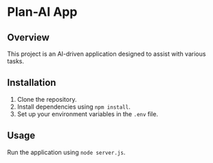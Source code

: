# Plan-AI App

## Overview
This project is an AI-driven application designed to assist with various tasks.

## Installation
1. Clone the repository.
2. Install dependencies using `npm install`.
3. Set up your environment variables in the `.env` file.

## Usage
Run the application using `node server.js`.

